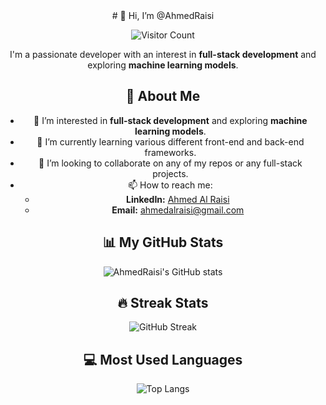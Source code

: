 <div style='text-align: center;'>
# 👋 Hi, I’m @AhmedRaisi

![Visitor Count](https://profile-counter.glitch.me/AhmedRaisi/count.svg)

I'm a passionate developer with an interest in **full-stack development** and exploring **machine learning models**.

## 🚀 About Me

- 👀 I’m interested in **full-stack development** and exploring **machine learning models**.
- 🌱 I’m currently learning various different front-end and back-end frameworks.
- 💞️ I’m looking to collaborate on any of my repos or any full-stack projects.
- 📫 How to reach me: 
  - **LinkedIn:** [Ahmed Al Raisi](https://www.linkedin.com/in/ahmedalraisi7/)
  - **Email:** ahmedalraisi@gmail.com

## 📊 My GitHub Stats

![AhmedRaisi's GitHub stats](https://github-readme-stats.vercel.app/api?username=AhmedRaisi&show_icons=true&theme=radical)

## 🔥 Streak Stats

![GitHub Streak](https://github-readme-streak-stats.herokuapp.com/?user=AhmedRaisi&theme=dark)

## 💻 Most Used Languages

![Top Langs](https://github-readme-stats.vercel.app/api/top-langs/?username=AhmedRaisi&layout=compact&theme=vue)

<!---
AhmedRaisi/AhmedRaisi is a ✨ special ✨ repository because its `README.md` (this file) appears on your GitHub profile.
You can click the Preview link to take a look at your changes.
--->
</div>
